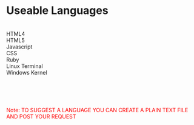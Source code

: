 <!doctype html>
<h1>Useable Languages</h1>
</br >
HTML4
</br >
HTML5
</br >
Javascript
</br >
CSS
</br >
Ruby
</br >
Linux Terminal
</br >
Windows Kernel
</br >
</br >
</br >
</br >
</br >
<P>
  <font color="#FF0000"> Note: TO SUGGEST A LANGUAGE YOU CAN CREATE A PLAIN TEXT FILE AND POST YOUR REQUEST </font>
</> 
